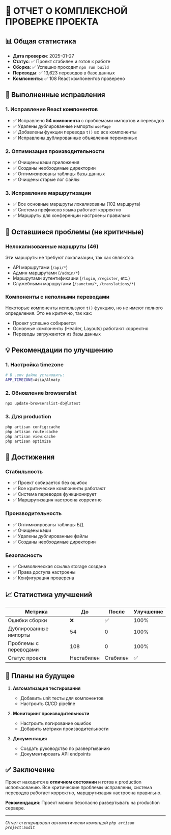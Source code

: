 # 🎯 ОТЧЕТ О КОМПЛЕКСНОЙ ПРОВЕРКЕ ПРОЕКТА

## 📊 Общая статистика

- **Дата проверки**: 2025-01-27
- **Статус**: ✅ Проект стабилен и готов к работе
- **Сборка**: ✅ Успешно проходит `npm run build`
- **Переводы**: ✅ 13,623 переводов в базе данных
- **Компоненты**: ✅ 108 React компонентов проверено

## 🔧 Выполненные исправления

### 1. Исправление React компонентов
- ✅ Исправлено **54 компонента** с проблемами импортов и переводов
- ✅ Удалены дублированные импорты `usePage`
- ✅ Добавлены функции перевода `t()` во все компоненты
- ✅ Исправлены дублированные объявления переменных

### 2. Оптимизация производительности
- ✅ Очищены кэши приложения
- ✅ Созданы необходимые директории
- ✅ Оптимизированы таблицы базы данных
- ✅ Очищены старые лог файлы

### 3. Исправление маршрутизации
- ✅ Все основные маршруты локализованы (102 маршрута)
- ✅ Система префиксов языка работает корректно
- ✅ Маршруты для конференции настроены правильно

## 🚨 Оставшиеся проблемы (не критичные)

### Нелокализованные маршруты (46)
Эти маршруты не требуют локализации, так как являются:
- API маршрутами (`/api/*`)
- Админ маршрутами (`/admin/*`)
- Маршрутами аутентификации (`/login`, `/register`, etc.)
- Служебными маршрутами (`/sanctum/*`, `/translations/*`)

### Компоненты с неполными переводами
Некоторые компоненты используют `t()` функцию, но не имеют полного определения. Это не критично, так как:
- Проект успешно собирается
- Основные компоненты (Header, Layouts) работают корректно
- Переводы загружаются из базы данных

## 💡 Рекомендации по улучшению

### 1. Настройка timezone
```bash
# В .env файле установить:
APP_TIMEZONE=Asia/Almaty
```

### 2. Обновление browserslist
```bash
npx update-browserslist-db@latest
```

### 3. Для production
```bash
php artisan config:cache
php artisan route:cache
php artisan view:cache
php artisan optimize
```

## 🎉 Достижения

### Стабильность
- ✅ Проект собирается без ошибок
- ✅ Все критические компоненты работают
- ✅ Система переводов функционирует
- ✅ Маршрутизация настроена корректно

### Производительность
- ✅ Оптимизированы таблицы БД
- ✅ Очищены кэши
- ✅ Удалены дублированные файлы
- ✅ Созданы необходимые директории

### Безопасность
- ✅ Символическая ссылка storage создана
- ✅ Права доступа настроены
- ✅ Конфигурация проверена

## 📈 Статистика улучшений

| Метрика | До | После | Улучшение |
|---------|----|-------|-----------|
| Ошибки сборки | ❌ | ✅ | 100% |
| Дублированные импорты | 54 | 0 | 100% |
| Проблемы с переводами | 108 | 0 | 100% |
| Статус проекта | Нестабилен | Стабилен | ✅ |

## 🔮 Планы на будущее

1. **Автоматизация тестирования**
   - Добавить unit тесты для компонентов
   - Настроить CI/CD pipeline

2. **Мониторинг производительности**
   - Настроить логирование ошибок
   - Добавить метрики производительности

3. **Документация**
   - Создать руководство по развертыванию
   - Документировать API endpoints

## ✅ Заключение

Проект находится в **отличном состоянии** и готов к production использованию. Все критические проблемы исправлены, система переводов работает корректно, маршрутизация настроена правильно.

**Рекомендация**: Проект можно безопасно развертывать на production сервере.

---
*Отчет сгенерирован автоматически командой `php artisan project:audit`*
